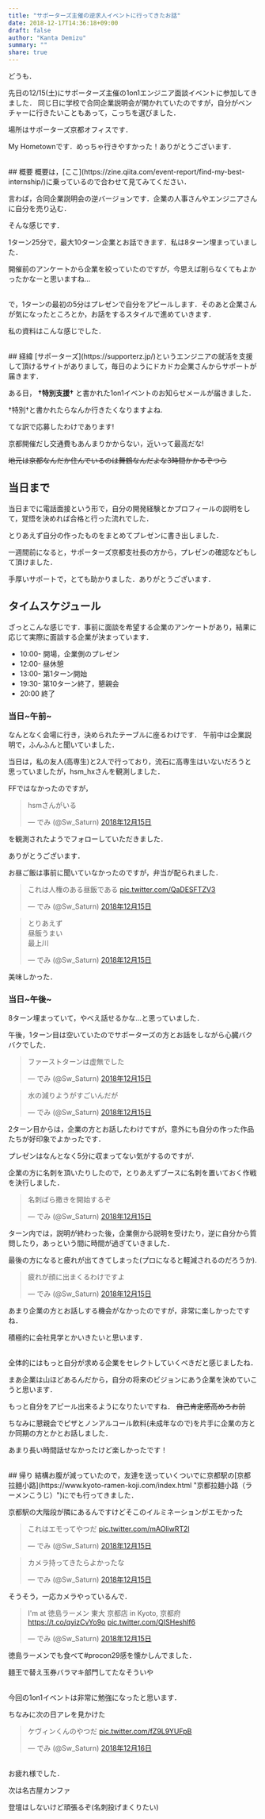 ```yaml
---
title: "サポーターズ主催の逆求人イベントに行ってきたお話"
date: 2018-12-17T14:36:18+09:00
draft: false
author: "Kanta Demizu"
summary: ""
share: true
---
```


どうも．

先日の12/15(土)にサポーターズ主催の1on1エンジニア面談イベントに参加してきました．
同じ日に学校で合同企業説明会が開かれていたのですが，自分がベンチャーに行きたいこともあって，こっちを選びました．

場所はサポーターズ京都オフィスです．

My Hometownです．めっちゃ行きやすかった！ありがとうございます．

<br />
## 概要
概要は，[ここ](https://zine.qiita.com/event-report/find-my-best-internship/)に乗っているので合わせて見てみてください．

言わば，合同企業説明会の逆バージョンです．企業の人事さんやエンジニアさんに自分を売り込む．

そんな感じです．

1ターン25分で，最大10ターン企業とお話できます．私は8ターン埋まっていました．

開催前のアンケートから企業を絞っていたのですが，今思えば削らなくてもよかったかなーと思いますね...

<br />
で，1ターンの最初の5分はプレゼンで自分をアピールします．そのあと企業さんが気になったところとか，お話をするスタイルで進めていきます．

私の資料はこんな感じでした．

<script async class="speakerdeck-embed" data-id="64397d127eb348d48622172c2b426f1c" data-ratio="1.77777777777778" src="//speakerdeck.com/assets/embed.js"></script>

<br />
## 経緯
[サポーターズ](https://supporterz.jp/)というエンジニアの就活を支援して頂けるサイトがありまして，毎日のようにドカドカ企業さんからサポートが届きます．

ある日， **†特別支援†** と書かれた1on1イベントのお知らせメールが届きました．

†特別†と書かれたらなんか行きたくなりますよね.

てな訳で応募したわけであります!

京都開催だし交通費もあんまりかからない，近いって最高だな!

~~地元は京都なんだか住んでいるのは舞鶴なんだよな3時間かかるぞつら~~

## 当日まで
当日までに電話面接という形で，自分の開発経験とかプロフィールの説明をして，覚悟を決めれば合格と行った流れでした．

とりあえず自分の作ったものをまとめてプレゼンに書き出しました．

一週間前になると，サポーターズ京都支社長の方から，プレゼンの確認などもして頂けました．

手厚いサポートで，とても助かりました．ありがとうございます．

## タイムスケジュール
ざっとこんな感じです．事前に面談を希望する企業のアンケートがあり，結果に応じて実際に面談する企業が決まっています．

- 10:00- 開場，企業側のプレゼン
- 12:00- 昼休憩
- 13:00- 第1ターン開始
- 19:30- 第10ターン終了，懇親会
- 20:00  終了

### 当日~午前~

なんとなく会場に行き，決められたテーブルに座るわけです．
午前中は企業説明で，ふんふんと聞いていました．

当日は，私の友人(高専生)と2人で行っており，流石に高専生はいないだろうと思っていましたが，hsm_hxさんを観測しました．

FFではなかったのですが，

<blockquote class="twitter-tweet" data-lang="ja"><p lang="ja" dir="ltr">hsmさんがいる</p>&mdash; でみ (@Sw_Saturn) <a href="https://twitter.com/Sw_Saturn/status/1073747396624973824?ref_src=twsrc%5Etfw">2018年12月15日</a></blockquote>
<script async src="https://platform.twitter.com/widgets.js" charset="utf-8"></script>

を観測されたようでフォローしていただきました．

ありがとうございます．

お昼ご飯は事前に聞いていなかったのですが，弁当が配られました．
<blockquote class="twitter-tweet" data-lang="ja"><p lang="ja" dir="ltr">これは人権のある昼飯である <a href="https://t.co/QaDESFTZV3">pic.twitter.com/QaDESFTZV3</a></p>&mdash; でみ (@Sw_Saturn) <a href="https://twitter.com/Sw_Saturn/status/1073771897924419584?ref_src=twsrc%5Etfw">2018年12月15日</a></blockquote>
<script async src="https://platform.twitter.com/widgets.js" charset="utf-8"></script>

<blockquote class="twitter-tweet" data-lang="ja"><p lang="ja" dir="ltr">とりあえず<br>昼飯うまい<br>最上川</p>&mdash; でみ (@Sw_Saturn) <a href="https://twitter.com/Sw_Saturn/status/1073779604572127233?ref_src=twsrc%5Etfw">2018年12月15日</a></blockquote>
<script async src="https://platform.twitter.com/widgets.js" charset="utf-8"></script>

美味しかった．

### 当日~午後~
8ターン埋まっていて，やべえ話せるかな…と思っていました．

午後，1ターン目は空いていたのでサポーターズの方とお話をしながら心臓バクバクでした．
<blockquote class="twitter-tweet" data-lang="ja"><p lang="ja" dir="ltr">ファーストターンは虚無でした</p>&mdash; でみ (@Sw_Saturn) <a href="https://twitter.com/Sw_Saturn/status/1073796621748424705?ref_src=twsrc%5Etfw">2018年12月15日</a></blockquote>
<script async src="https://platform.twitter.com/widgets.js" charset="utf-8"></script>

<blockquote class="twitter-tweet" data-lang="ja"><p lang="ja" dir="ltr">水の減りようがすごいんだが</p>&mdash; でみ (@Sw_Saturn) <a href="https://twitter.com/Sw_Saturn/status/1073796859234213889?ref_src=twsrc%5Etfw">2018年12月15日</a></blockquote>
<script async src="https://platform.twitter.com/widgets.js" charset="utf-8"></script>

2ターン目からは，企業の方とお話したわけですが，意外にも自分の作った作品たちが好印象でよかったです．

プレゼンはなんとなく5分に収まってない気がするのですが．

企業の方に名刺を頂いたりしたので，とりあえずブースに名刺を置いておく作戦を決行しました．
<blockquote class="twitter-tweet" data-lang="ja"><p lang="ja" dir="ltr">名刺ばら撒きを開始するぞ</p>&mdash; でみ (@Sw_Saturn) <a href="https://twitter.com/Sw_Saturn/status/1073797823966019584?ref_src=twsrc%5Etfw">2018年12月15日</a></blockquote>
<script async src="https://platform.twitter.com/widgets.js" charset="utf-8"></script>

ターン内では，説明が終わった後，企業側から説明を受けたり，逆に自分から質問したり，あっという間に時間が過ぎていきました．

最後の方になると疲れが出てきてしまった(プロになると軽減されるのだろうか).
<blockquote class="twitter-tweet" data-lang="ja"><p lang="ja" dir="ltr">疲れが顔に出まくるわけですよ</p>&mdash; でみ (@Sw_Saturn) <a href="https://twitter.com/Sw_Saturn/status/1073868433312251905?ref_src=twsrc%5Etfw">2018年12月15日</a></blockquote>
<script async src="https://platform.twitter.com/widgets.js" charset="utf-8"></script>


あまり企業の方とお話しする機会がなかったのですが，非常に楽しかったですね．

積極的に会社見学とかいきたいと思います．

<br />
全体的にはもっと自分が求める企業をセレクトしていくべきだと感じましたね．

まあ企業は山ほどあるんだから，自分の将来のビジョンにあう企業を決めていこうと思います．

もっと自分をアピール出来るようになりたいですね． ~~自己肯定感高めろお前~~

ちなみに懇親会でピザとノンアルコール飲料(未成年なので)を片手に企業の方とか同期の方とかとお話しました．

あまり長い時間話せなかったけど楽しかったです！

<br />
## 帰り
結構お腹が減っていたので，友達を送っていくついでに京都駅の[京都拉麺小路](https://www.kyoto-ramen-koji.com/index.html "京都拉麺小路（ラーメンこうじ）")にでも行ってきました．

京都駅の大階段が隣にあるんですけどそこのイルミネーションがエモかった
<blockquote class="twitter-tweet" data-lang="ja"><p lang="ja" dir="ltr">これはエモってやつだ <a href="https://t.co/mAOliwRT2l">pic.twitter.com/mAOliwRT2l</a></p>&mdash; でみ (@Sw_Saturn) <a href="https://twitter.com/Sw_Saturn/status/1073907605381103616?ref_src=twsrc%5Etfw">2018年12月15日</a></blockquote>
<script async src="https://platform.twitter.com/widgets.js" charset="utf-8"></script>

<blockquote class="twitter-tweet" data-lang="ja"><p lang="ja" dir="ltr">カメラ持ってきたらよかったな</p>&mdash; でみ (@Sw_Saturn) <a href="https://twitter.com/Sw_Saturn/status/1073920375296159750?ref_src=twsrc%5Etfw">2018年12月15日</a></blockquote>
<script async src="https://platform.twitter.com/widgets.js" charset="utf-8"></script>
そうそう，一応カメラやっているんで．

<blockquote class="twitter-tweet" data-lang="ja"><p lang="ja" dir="ltr">I&#39;m at 徳島ラーメン 東大 京都店 in Kyoto, 京都府 <a href="https://t.co/qyizCvYo9o">https://t.co/qyizCvYo9o</a> <a href="https://t.co/QISHeshlf6">pic.twitter.com/QISHeshlf6</a></p>&mdash; でみ (@Sw_Saturn) <a href="https://twitter.com/Sw_Saturn/status/1073915018545111040?ref_src=twsrc%5Etfw">2018年12月15日</a></blockquote>
<script async src="https://platform.twitter.com/widgets.js" charset="utf-8"></script>
徳島ラーメンでも食べて#procon29感を懐かしんでました．

麺王で替え玉券バラマキ部門してたなそういや

<br />
今回の1on1イベントは非常に勉強になったと思います．

ちなみに次の日アレを見かけた
<blockquote class="twitter-tweet" data-lang="ja"><p lang="ja" dir="ltr">ケヴィンくんのやつだ <a href="https://t.co/fZ9L9YUFpB">pic.twitter.com/fZ9L9YUFpB</a></p>&mdash; でみ (@Sw_Saturn) <a href="https://twitter.com/Sw_Saturn/status/1074116736150990849?ref_src=twsrc%5Etfw">2018年12月16日</a></blockquote>
<script async src="https://platform.twitter.com/widgets.js" charset="utf-8"></script>

<br />
お疲れ様でした．

次は名古屋カンファ

登壇はしないけど頑張るぞ(名刺投げまくりたい)